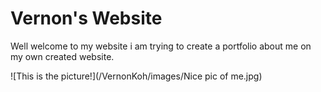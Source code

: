 # Vernon's Website
Well welcome to my website i am trying to create a portfolio about me on my own created website.

![This is the picture!](/VernonKoh/images/Nice pic of me.jpg)